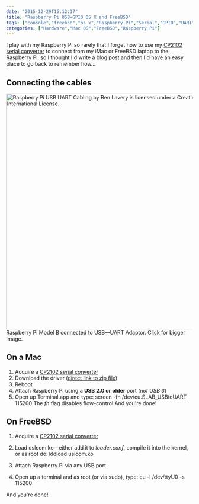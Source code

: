```yaml
---
date: "2015-12-29T15:12:17"
title: "Raspberry Pi USB-GPIO OS X and FreeBSD"
tags: ["console","freebsd","os x","Raspberry Pi","Serial","GPIO","UART","USB"]
categories: ["Hardware","Mac OS","FreeBSD","Raspberry Pi"]
---
```


I play with my Raspberry Pi so rarely that I forget how to use my [CP2102 serial converter][1] to connect from my iMac or FreeBSD laptop to the Raspberry Pi, so I thought I'd write a blog post and then I'd have an easy place to go back to remember how... 


## Connecting the cables


[<img src="/wp-content/uploads/2015/12/Raspberry-Pi-USB-UART-Cabling-768x699.png" width="700" height="637" alt="Raspberry Pi USB UART Cabling by Ben Lavery is licensed under a Creative Commons Attribution 4.0 International License." class="wp-image-1573 size-medium_large" />][2] Raspberry Pi Model B connected to USB—UART Adaptor. Click for bigger image.


## On a Mac



1. Acquire a [CP2102 serial converter][3]
2. Download the driver ([direct link to zip file][4])
3. Reboot
4. Attach Raspberry Pi using a **USB 2.0 or older** port (_not USB 3_)
5. Open up Terminal.app and type: 
	screen -fn /dev/cu.SLAB_USBtoUART 115200 
The _fn_ flag disables flow-control 
And you're done! 


## On FreeBSD



1. Acquire a [CP2102 serial converter][5]
2. Load uslcom.ko—either add it to _loader.conf_, compile it into the kernel, or as root do: 
	kldload uslcom.ko
 

3. Attach Raspberry Pi via any USB port
4. Open up a terminal and as root (or via sudo), type: 
	cu -l /dev/ttyU0 -s 115200
 
 
And you're done!

  [1]: http://www.amazon.co.uk/gp/product/B00AFRXKFU
  [2]: /wp-content/uploads/2015/12/Raspberry-Pi-USB-UART-Cabling.png
  [3]: http://www.amazon.co.uk/gp/product/B00AFRXKFU
  [4]: https://www.silabs.com/Support%20Documents/Software/Mac_OSX_VCP_Driver.zip
  [5]: http://www.amazon.co.uk/gp/product/B00AFRXKFU
